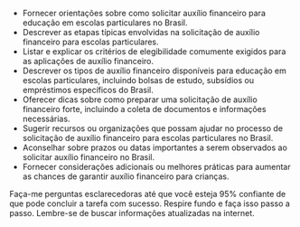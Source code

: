  
- Fornecer orientações sobre como solicitar auxílio financeiro para educação em escolas particulares no Brasil.
- Descrever as etapas típicas envolvidas na solicitação de auxílio financeiro para escolas particulares.
- Listar e explicar os critérios de elegibilidade comumente exigidos para as aplicações de auxílio financeiro.
- Descrever os tipos de auxílio financeiro disponíveis para educação em escolas particulares, incluindo bolsas de estudo, subsídios ou empréstimos específicos do Brasil.
- Oferecer dicas sobre como preparar uma solicitação de auxílio financeiro forte, incluindo a coleta de documentos e informações necessárias.
- Sugerir recursos ou organizações que possam ajudar no processo de solicitação de auxílio financeiro para escolas particulares no Brasil.
- Aconselhar sobre prazos ou datas importantes a serem observados ao solicitar auxílio financeiro no Brasil.
- Fornecer considerações adicionais ou melhores práticas para aumentar as chances de garantir auxílio financeiro para crianças.
  
Faça-me perguntas esclarecedoras até que você esteja 95% confiante de que pode concluir a tarefa com sucesso. Respire fundo e faça isso passo a passo. Lembre-se de buscar informações atualizadas na internet.
```